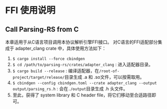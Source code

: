 # FFI 使用说明

## Call Parsing-RS from C
本章适用于从C语言项目调用本协议解析引擎FFI接口。
对C语言的FFI适配部分集成于 adapter_clang crate 中，具体使用方法如下：
1. `$ cargo install --force cbindgen`
2. `$ cd /path/to/parsing-rs/crates/adapter_clang` : 进入适配器目录。
3. `$ cargo build --release` : 编译适配器，在`/root-of-project/target/release/`目录生成 .a 和 .so文件，可以按需取用。
4. `$ cbindgen --config cbindgen.toml --crate adapter_clang --output output/parsing_rs.h` : 会在`./output`目录生成 .h 头文件。
5. 至此，获得了 system library 和 C header file，将它们移动至合适路径即可。